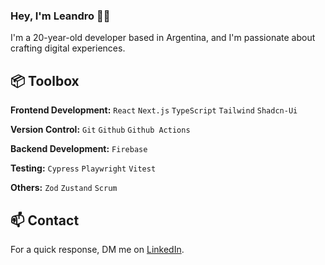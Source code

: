 ### Hey, I'm Leandro 👋🏽  

I'm a 20-year-old developer based in Argentina, and I'm passionate about crafting digital experiences.

## 📦 Toolbox

**Frontend Development:** `React` `Next.js` `TypeScript` `Tailwind` `Shadcn-Ui`
 
**Version Control:** `Git` `Github` `Github Actions`

**Backend Development:** `Firebase` 

**Testing:** `Cypress` `Playwright` `Vitest`

**Others:** `Zod` `Zustand` `Scrum`

## 📫 Contact

For a quick response, DM me on [LinkedIn](https://www.linkedin.com/in/leandiaz/).
